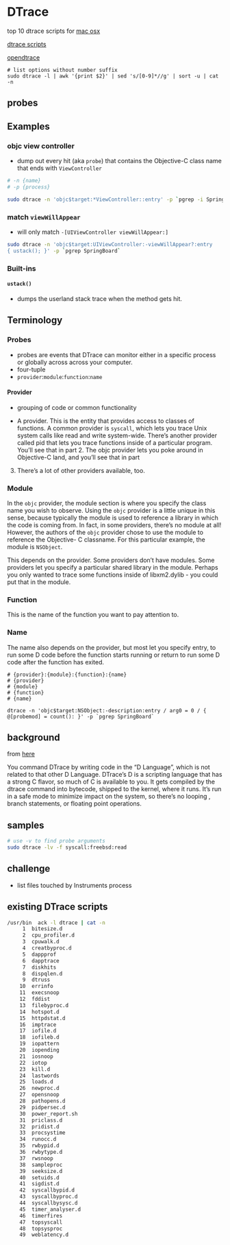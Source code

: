 # DTrace

top 10 dtrace scripts for [mac osx](http://dtrace.org/blogs/brendan/2011/10/10/top-10-dtrace-scripts-for-mac-os-x/)

[dtrace scripts](http://www.brendangregg.com/dtracebook/index.html)

[opendtrace](https://github.com/opendtrace)

```
# list options without number suffix
sudo dtrace -l | awk '{print $2}' | sed 's/[0-9]*//g' | sort -u | cat -n
```

## probes


## Examples

### objc view controller
* dump out every hit (aka `probe`) that contains the Objective-C class
name that ends with `ViewController`


```bash
# -n {name}
# -p {process}

sudo dtrace -n 'objc$target:*ViewController::entry' -p `pgrep -i SpringBoard`
```


### match `viewWillAppear`
* will only match `-[UIViewController viewWillAppear:]`

```bash
sudo dtrace -n 'objc$target:UIViewController:-viewWillAppear?:entry
{ ustack(); }' -p `pgrep SpringBoard`
```


### Built-ins

#### `ustack()`
* dumps the userland stack trace when the method gets hit.

## Terminology

### Probes
* probes are events that DTrace can monitor either in a specific process or globally across across your computer.
* four-tuple
* `provider`:`module`:`function`:`name`


#### Provider
* grouping of code or common functionality

* A provider. This is the entity that provides access to classes of functions. A
common provider is `syscall`, which lets you trace Unix system calls like read and
write system-wide. There’s another provider called pid that lets you trace
functions inside of a particular program. You’ll see that in part 2. The objc
provider lets you poke around in Objective-C land, and you’ll see that in part
3. There’s a lot of other providers available, too.

### Module
In the `objc` provider, the module section is where you specify the class name you
wish to observe. Using the `objc` provider is a little unique in this sense,
because typically the module is used to reference a library in which the code is
coming from. In fact, in some providers, there’s no module at all! However, the
authors of the `objc` provider chose to use the module to reference the Objective-
C classname. For this particular example, the module is `NSObject`.

This depends on the provider. Some providers don’t have modules. Some providers
let you specify a particular shared library in the module. Perhaps you only
wanted to trace some functions inside of libxm2.dylib - you could put that in
the module.

### Function
This is the name of the function you want to pay attention to.

### Name
The name also depends on the provider, but most let you specify entry, to run
some D code before the function starts running or return to run some D code
after the function has exited.


```
# {provider}:{module}:{function}:{name}
# {provider}
# {module}
# {function}
# {name}

dtrace -n 'objc$target:NSObject:-description:entry / arg0 = 0 / { @[probemod] = count(): }' -p `pgrep SpringBoard`
```

## background

from [here](https://www.bignerdranch.com/blog/hooked-on-dtrace-part-1/)


You command DTrace by writing code in the “D Language”, which is not related to
that other D Language. DTrace’s D is a scripting language that has a strong C
flavor, so much of C is available to you. It gets compiled by the dtrace command
into bytecode, shipped to the kernel, where it runs. It’s run in a safe mode to
minimize impact on the system, so there’s no looping , branch statements, or
floating point operations.

## samples


```bash
# use -v to find probe arguments
sudo dtrace -lv -f syscall:freebsd:read
```

## challenge
* list files touched by Instruments process

## existing DTrace scripts

```sh
/usr/bin  ack -l dtrace | cat -n
     1  bitesize.d
     2  cpu_profiler.d
     3  cpuwalk.d
     4  creatbyproc.d
     5  dappprof
     6  dapptrace
     7  diskhits
     8  dispqlen.d
     9  dtruss
    10  errinfo
    11  execsnoop
    12  fddist
    13  filebyproc.d
    14  hotspot.d
    15  httpdstat.d
    16  imptrace
    17  iofile.d
    18  iofileb.d
    19  iopattern
    20  iopending
    21  iosnoop
    22  iotop
    23  kill.d
    24  lastwords
    25  loads.d
    26  newproc.d
    27  opensnoop
    28  pathopens.d
    29  pidpersec.d
    30  power_report.sh
    31  priclass.d
    32  pridist.d
    33  procsystime
    34  runocc.d
    35  rwbypid.d
    36  rwbytype.d
    37  rwsnoop
    38  sampleproc
    39  seeksize.d
    40  setuids.d
    41  sigdist.d
    42  syscallbypid.d
    43  syscallbyproc.d
    44  syscallbysysc.d
    45  timer_analyser.d
    46  timerfires
    47  topsyscall
    48  topsysproc
    49  weblatency.d
```
